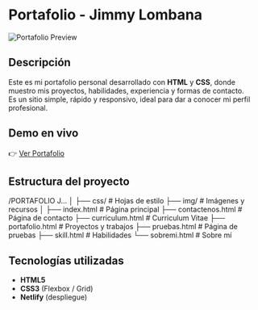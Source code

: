 # Portafolio - Jimmy Lombana

![Portafolio Preview](./img/preview.png)

## Descripción
Este es mi portafolio personal desarrollado con **HTML** y **CSS**, donde muestro mis proyectos, habilidades, experiencia y formas de contacto.  
Es un sitio simple, rápido y responsivo, ideal para dar a conocer mi perfil profesional.

## Demo en vivo
👉 [Ver Portafolio](https://portafoliojimmy.netlify.app/)

## Estructura del proyecto
/PORTAFOLIO J...
│
├── css/ # Hojas de estilo
├── img/ # Imágenes y recursos
│
├── index.html # Página principal
├── contactenos.html # Página de contacto
├── curriculum.html # Curriculum Vitae
├── portafolio.html # Proyectos y trabajos
├── pruebas.html # Página de pruebas
├── skill.html # Habilidades
└── sobremi.html # Sobre mí


## Tecnologías utilizadas
- **HTML5**
- **CSS3** (Flexbox / Grid)
- **Netlify** (despliegue)


